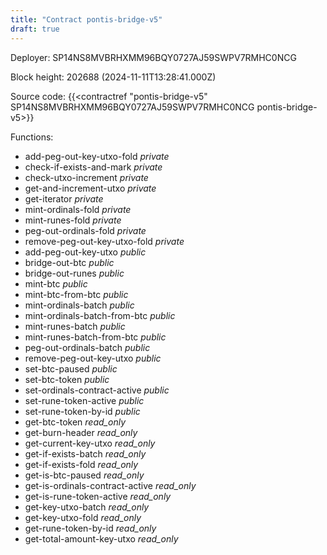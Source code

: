 ```yaml
---
title: "Contract pontis-bridge-v5"
draft: true
---
```

Deployer: SP14NS8MVBRHXMM96BQY0727AJ59SWPV7RMHC0NCG


 



Block height: 202688 (2024-11-11T13:28:41.000Z)

Source code: {{<contractref "pontis-bridge-v5" SP14NS8MVBRHXMM96BQY0727AJ59SWPV7RMHC0NCG pontis-bridge-v5>}}

Functions:

* add-peg-out-key-utxo-fold _private_
* check-if-exists-and-mark _private_
* check-utxo-increment _private_
* get-and-increment-utxo _private_
* get-iterator _private_
* mint-ordinals-fold _private_
* mint-runes-fold _private_
* peg-out-ordinals-fold _private_
* remove-peg-out-key-utxo-fold _private_
* add-peg-out-key-utxo _public_
* bridge-out-btc _public_
* bridge-out-runes _public_
* mint-btc _public_
* mint-btc-from-btc _public_
* mint-ordinals-batch _public_
* mint-ordinals-batch-from-btc _public_
* mint-runes-batch _public_
* mint-runes-batch-from-btc _public_
* peg-out-ordinals-batch _public_
* remove-peg-out-key-utxo _public_
* set-btc-paused _public_
* set-btc-token _public_
* set-ordinals-contract-active _public_
* set-rune-token-active _public_
* set-rune-token-by-id _public_
* get-btc-token _read_only_
* get-burn-header _read_only_
* get-current-key-utxo _read_only_
* get-if-exists-batch _read_only_
* get-if-exists-fold _read_only_
* get-is-btc-paused _read_only_
* get-is-ordinals-contract-active _read_only_
* get-is-rune-token-active _read_only_
* get-key-utxo-batch _read_only_
* get-key-utxo-fold _read_only_
* get-rune-token-by-id _read_only_
* get-total-amount-key-utxo _read_only_
